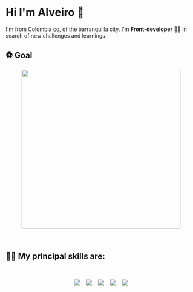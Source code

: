 <h1> Hi I'm Alveiro 👋</h1>

I'm from Colombia co, of the barranquilla city. 
I'm **Front-developer** 👨‍💻 in search of new challenges and learnings.


<h2> ⚽ Goal</h2>
<p align='center'>
    <a href="https://img.shields.io/badge/-Growth%20as%20a%20person%20and%20professional-orange"><img src="https://img.shields.io/badge/-Growth%20as%20a%20person%20and%20professional-orange" width='420px' heigth='90px' /></a>
</p>


<br>

<h2> 🧙‍♂️ My principal skills are:</h2>
<br>

<p align='center'>
    <a href="https://www.w3schools.com/html/"><img  src="https://img.shields.io/badge/HTML5-E34F26?style=for-the-badge&logo=html5&logoColor=white"/></a>&nbsp;&nbsp;&nbsp;
    <a href="https://developer.mozilla.org/es/docs/Web/JavaScript"><img  src="https://img.shields.io/badge/JavaScript-F7DF1E?style=for-the-badge&logo=javascript&logoColor=black"/></a>&nbsp;&nbsp;&nbsp;
    <a href="https://www.w3schools.com/css/"><img  src="https://img.shields.io/badge/CSS3-1572B6?style=for-the-badge&logo=css3&logoColor=white"/></a>&nbsp;&nbsp;&nbsp;
    <a href="https://sass-lang.com/"><img  src="https://img.shields.io/badge/Sass-CC6699?style=for-the-badge&logo=sass&logoColor=white"/></a>&nbsp;&nbsp;&nbsp;
    <a href="https://es.reactjs.org/"><img  src="https://img.shields.io/badge/React-20232A?style=for-the-badge&logo=react&logoColor=61DAFB"/></a>

</p>

